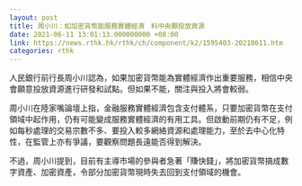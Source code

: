```yaml
---
layout: post
title: 周小川：如加密貨幣能服務實體經濟　料中央願投放資源
date: 2021-06-11 13:01:13.000000000 +08:00
link: https://news.rthk.hk/rthk/ch/component/k2/1595403-20210611.htm
categories: rthk
---
```


人民銀行前行長周小川認為，如果加密貨幣能為實體經濟作出重要服務，相信中央會願意投放資源進行研發和試點。但如果不能，關注與投入將會較弱。

周小川在陸家嘴論壇上指，金融服務實體經濟包含支付體系，只要加密貨幣在支付領域中起作用，仍有可能變成服務實體經濟的有用工具。但啟動前期仍有不足，例如每秒處理的交易宗數不多、要投入較多網絡資源和處理能力，至於去中心化特性，在監管上亦有爭議，要觀察問題長遠能否得到解決。

不過，周小川提到，目前有主導市場的參與者急著「賺快錢」，將加密貨幣搞成數字資產、加密資產，令部分加密貨幣現時失去回到支付領域的機會。
